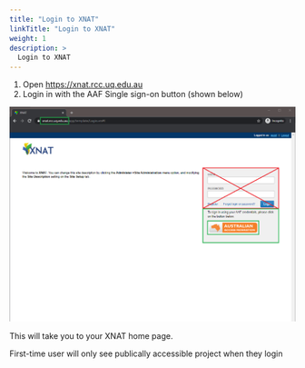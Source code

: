 ```yaml
---
title: "Login to XNAT"
linkTitle: "Login to XNAT"
weight: 1
description: >
  Login to XNAT
---
```



1.	Open https://xnat.rcc.uq.edu.au
2.	Login in with the AAF Single sign-on button (shown below)

![text](/docs/user-guides/xnat-aaf-login-page.png)


This will take you to your XNAT home page. 

First-time user will only see publically accessible project when they login
